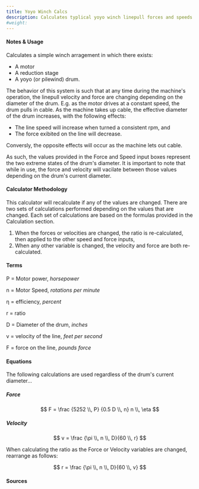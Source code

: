 ```yaml
---
title: Yoyo Winch Calcs
description: Calculates typlical yoyo winch linepull forces and speeds given various machine properties.
#weight:
---
```


#### Notes & Usage

Calculates a simple winch arragement in which there exists:

* A motor
* A reduction stage
* A yoyo (or pilewind) drum.

The behavior of this system is such that at any time during the machine's operation, the linepull velocity and force are changing depending on the diameter of the drum.  E.g. as the motor drives at a constant speed, the drum pulls in cable.  As the machine takes up cable, the effective diameter of the drum increases, with the following effects:

* The line speed will increase when turned a consistent rpm, and
* The force exibited on the line will decrease.

Conversly, the opposite effects will occur as the machine lets out cable.

As such, the values provided in the Force and Speed input boxes represent the two extreme states of the drum's diameter.  It is important to note that while in use, the force and velocity will vacilate between those values depending on the drum's current diameter.

#### Calculator Methodology

This calculator will recalculate if any of the values are changed.  There are two sets of calculations performed depending on the values that are changed.  Each set of calculations are based on the formulas provided in the Calculation section.

1. When the forces or velocities are changed, the ratio is re-calculated, then applied to the other speed and force inputs,
2. When any other variable is changed, the velocity and force are both re-calculated.

#### Terms

P = Motor power, *horsepower*

n = Motor Speed, *rotations per minute*

&eta; = efficiency, *percent*

r   = ratio

D = Diameter of the drum, *inches*

v = velocity of the line, *feet per second*

F = force on the line, *pounds force*

#### Equations

The following calculations are used regardless of the drum's current diameter...

##### Force

$$ F = \frac {5252 \\, P} {0.5 D \\, n} n \\, \eta $$

##### Velocity

$$ v = \frac {\pi \\, n \\,  D}{60 \\, r} $$ 

When calculating the ratio as the Force or Velocity variables are changed, rearrange as follows:

$$ r = \frac {\pi \\, n \\, D}{60 \\, v} $$ 

#### Sources